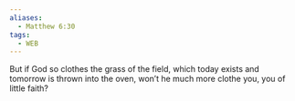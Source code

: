 ```yaml
---
aliases:
  - Matthew 6:30
tags:
  - WEB
---
```

But if God so clothes the grass of the field, which today exists and tomorrow is thrown into the oven, won’t he much more clothe you, you of little faith?